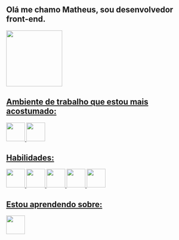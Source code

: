 ## Olá me chamo Matheus, sou desenvolvedor front-end.

<div>
 <a href="https://github.com/matheusreverb?tab=repositories">
<!--  <img height="150em" src="https://github-readme-stats.vercel.app/api?username=matheusreverb&show_icons=true&theme=dark&include_all_commits=true&count_private=true"/> -->
 <img height="150em" src="https://github-readme-stats.vercel.app/api/top-langs/?username=matheusreverb&layout=compact&langs-count=16&theme=dark"/>
</div>

<div> 
  <h2>Ambiente de trabalho que estou mais acostumado:</h2>
  <img height="50em" src="https://cdn.jsdelivr.net/gh/devicons/devicon/icons/windows8/windows8-original.svg" />
  <img height="50em" src="https://cdn.jsdelivr.net/gh/devicons/devicon/icons/vscode/vscode-original.svg" />
</div>
<div> 
  <h2>Habilidades:</h2>
  <img height="50em" src="https://cdn.jsdelivr.net/gh/devicons/devicon/icons/react/react-original.svg" />
  <img height="50em" src="https://cdn.jsdelivr.net/gh/devicons/devicon@latest/icons/nextjs/nextjs-original.svg" />
  <img height="50em" src="https://cdn.jsdelivr.net/gh/devicons/devicon@latest/icons/tailwindcss/tailwindcss-original.svg" />
  <img height="50em" src="https://cdn.jsdelivr.net/gh/devicons/devicon/icons/css3/css3-original.svg" />
  <img height="50em" src="https://cdn.jsdelivr.net/gh/devicons/devicon/icons/typescript/typescript-original.svg" />
</div>
<div>
  <h2>Estou aprendendo sobre:</h2>
  <img height="50em" src="https://cdn.jsdelivr.net/gh/devicons/devicon/icons/angularjs/angularjs-original.svg" />
</div>
